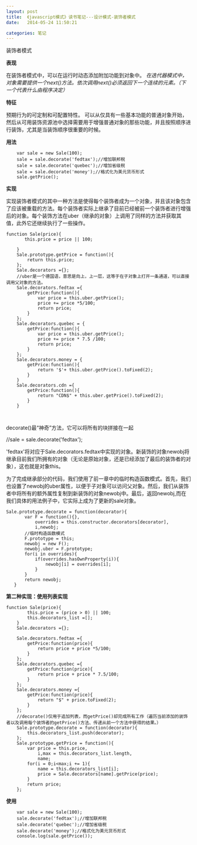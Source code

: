 ```yaml
---
layout: post
title:  《javascript模式》读书笔记---设计模式-装饰者模式
date:   2014-05-24 11:50:21

categories: 笔记
---
```



装饰者模式

**表现**

在装饰者模式中，可以在运行时动态添加附加功能到对象中。
*在迭代器模式中，对象需要提供一个next()方法。依次调用next()必须返回下一个连续的元素。（下一个代表什么由程序决定）*


**特征**

预期行为的可定制和可配置特性。
可以从仅具有一些基本功能的普通对象开始，然后从可用装饰资源池中选择需要用于增强普通对象的那些功能，并且按照顺序进行装饰，尤其是当装饰顺序很重要的时候。

**用法**

```
	var sale = new Sale(100);
    sale = sale.decorate('fedtax');//增加联邦税
    sale = sale.decorate('quebec');//增加省级税
    sale = sale.decorate('money');//格式化为美元货币形式
    sale.getPrice();
```
**实现**

实现装饰者模式的其中一种方法是使得每个装饰者成为一个对象，并且该对象包含了应该被重载的方法。每个装饰者实际上继承了目前已经被前一个装饰者进行增强后的对象。每个装饰方法在uber（继承的对象）上调用了同样的方法并获取其值，此外它还继续执行了一些操作。

```
function Sale(price){
       this.price = price || 100;

    }
    Sale.prototype.getPrice = function(){
        return this.price;
    };
    Sale.decorators ={};
    //uber是一个德国语，意思是向上，上一层，这等于在子对象上打开一条通道，可以直接调用父对象的方法。
    Sale.decorators.fedtax ={
        getPrice:function(){
            var price = this.uber.getPrice();
            price += price *5/100;
            return price;
        }
    };
    Sale.decorators.quebec = {
        getPrice:function(){
            var price = this.uber.getPrice();
            price += price * 7.5 /100;
            return price;
        }
    };
    Sale.decorators.money = {
        getPrice:function(){
            return '$'+ this.uber.getPrice().toFixed(2);
        }
    }
    Sale.decorators.cdn ={
        getPrice:function(){
            return "CDN$" + this.uber.getPrice().toFixed(2);
        }
    }
   
   
```
 decorate()最“神奇”方法，它可以将所有的块拼接在一起
 
 //sale = sale.decorate('fedtax');
 
 'fedtax'将对应于Sale.decorators.fedtax中实现的对象。新装饰的对象newobj将继承目前我们所拥有的对象（无论是原始对象，还是已经添加了最后的装饰者的对象），这也就是对象this。

为了完成继承部分的代码，我们使用了前一章中的临时构造函数模式。首先，我们也设置了newobj的uber属性，以便于子对象可以访问父对象。然后，我们从装饰者中将所有的额外属性复制到新装饰的对象newobj中。最后，返回newobj,而在我们具体的用法例子中，它实际上成为了更新的sale对象。

```
Sale.prototype.decorate = function(decorator){
       var F = function(){},
           overrides = this.constructor.decorators[decorator],
           i,newobj;
       //临时构造函数模式
       F.prototype = this;
       newobj = new F();
       newobj.uber = F.prototype;
       for(i in overrides){
           if(overrides.hasOwnProperty(i)){
               newobj[i] = overrides[i];
           }
       }
       return newobj;
   }
```
**第二种实现：使用列表实现**

```
function Sale(price){
        this.price = (price > 0) || 100;
        this.decorators_list =[];
    }
    Sale.decorators ={};
    
    Sale.decorators.fedtax ={
        getPrice:function(price){
            return price + price *5/100;
        }
    };
    Sale.decorators.quebec ={
        getPrice:function(price){
            return price + price * 7.5/100;
        }
    };
    Sale.decorators.money ={
        getPrice:function(price){
            return "$" + price.toFixed(2);
        }
    };
    //decorate()仅用于追加列表，而getPrice()却完成所有工作（遍历当前添加的装饰者以及调用每个装饰者的getPrice()方法、传递从前一个方法中获得的结果。）
    Sale.prototype.decorate = function(decorator){
        this.decorators_list.push(decorator);
    };
    Sale.prototype.getPrice = function(){
        var price = this.price,
            i,max = this.decorators_list.length,
            name;
        for(i = 0;i<max;i += 1){
            name = this.decorators_list[i];
            price = Sale.decorators[name].getPrice(price);
        }
        return price;
    };
```
**使用**

```
	var sale = new Sale(100);
    sale.decorate('fedtax');//增加联邦税
    sale.decorate('quebec');//增加省级税
    sale.decorate('money');//格式化为美元货币形式
    console.log(sale.getPrice());
```